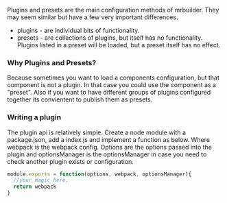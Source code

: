 Plugins and presets are the main configuration methods of mrbuilder. They
may seem similar but have a few very important differences.

* plugins - are individual bits of functionality.
* presets - are collections of plugins, but itself has no functionality.  Plugins
            listed in a preset will be loaded, but a preset itself has no effect.


### Why Plugins and Presets?
Because sometimes you want to load a components configuration, but that component
is not a plugin.  In that case you could use the component as a "preset".  Also
if you want to have different groups of plugins configured together its convientent
to publish them as presets.



### Writing a plugin
The plugin api is relatively simple. Create a node module with a package.json,
 add a index.js and implement a function as below.  Where webpack is the webpack config.  Options
are the options passed into the plugin and optionsManager is the optionsManager
in case you need to check another plugin exists or configuration.

```js static
module.exports = function(options, webpack, optionsManager){
  //your magic here.
  return webpack
}

```
